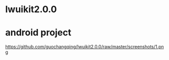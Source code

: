 # lwuikit2.0.0
# android project
https://github.com/guochangqing/lwuikit2.0.0/raw/master/screenshots/1.png
